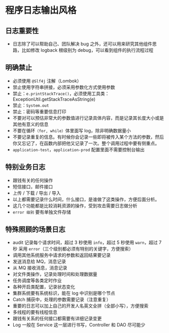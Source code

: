 
# 程序日志输出风格

## 日志重要性

- 日志除了可以帮助自己、团队解决 bug 之外，还可以用来研究其他组件思路，比如修改 logback 根级别为 debug，可以看到组件的执行流程过程

## 明确禁止

- 必须使用 `@Slf4j` 注解（Lombok）
- 禁止使用字符串拼接，必须采用参数化方式使用参数
- 禁止：`e.printStackTrace()`，必须使用工具类：ExceptionUtil.getStackTraceAsString(e)
- 禁止：`System.out`
- 禁止：密码等重要信息打印
- 不要对可以预估非常大的参数值进行记录具体内容，而是记录其长度大小或是其他有意义的信息
- 不要在循环`（for, while）`体里面写 log，除非明确数据量小
- 不要记录重复的信息。有时候你会记录一些即将被传入某个方法的参数，然后你又忘记了，在函数内部把他又记录了一次。整个调用过程中要有侧重点。
- `application-test`，`application-prod` 配置里面不需要控制台输出

## 特别业务日志

- 跟钱有关的任何操作
- 短信接口，邮件接口
- 上传 / 下载 / 导出 / 导入
- 以上都需要记录什么时间，什么接口，是谁做了这类操作，方便后面分析。
- 这几个功能都是比较消耗资源的操作，受到攻击需要日志做分析
- `error 级别` 要有单独文件存储

## 特殊照顾的场景日志

- audit 记录每个请求时间，超过 3 秒使用 `info`，超过 5 秒使用 `warn`，超过 7 秒 采用 `error`（三个级别都必须有特别的关键字，方便搜索）
- 调用其他系统服务中请求的参数和返回结果要记录
- 发送消息给 MQ，消息记录
- 从 MQ 接收消息，消息记录
- 对文件类操作，记录处理时间和处理数据量
- 任务调度等各类定时作业
- 各种开启类配置，记录状态变化
- 集群系统要有系统标识，能在 log 中识别是哪个节点
- Catch 捕获中，处理的参数需要记录（注意重复）
- 重要的日志可以加上自己的开发人名英文全拼（全部小写），方便搜索
- 多线程的要有线程信息
- 跟钱有关系的任何接口都需要有详细记录变更
- Log 一般在 Service 这一层进行书写，Controller 和 DAO 尽可能少